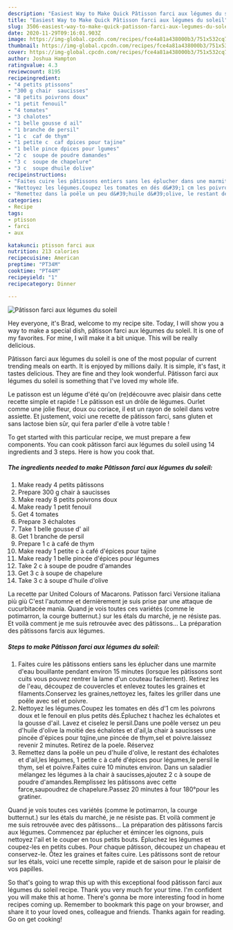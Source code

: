 ```yaml
---
description: "Easiest Way to Make Quick Pâtisson farci aux légumes du soleil"
title: "Easiest Way to Make Quick Pâtisson farci aux légumes du soleil"
slug: 3506-easiest-way-to-make-quick-patisson-farci-aux-legumes-du-soleil
date: 2020-11-29T09:16:01.903Z
image: https://img-global.cpcdn.com/recipes/fce4a81a438000b3/751x532cq70/patisson-farci-aux-legumes-du-soleil-photo-principale-de-la-recette.jpg
thumbnail: https://img-global.cpcdn.com/recipes/fce4a81a438000b3/751x532cq70/patisson-farci-aux-legumes-du-soleil-photo-principale-de-la-recette.jpg
cover: https://img-global.cpcdn.com/recipes/fce4a81a438000b3/751x532cq70/patisson-farci-aux-legumes-du-soleil-photo-principale-de-la-recette.jpg
author: Joshua Hampton
ratingvalue: 4.3
reviewcount: 8195
recipeingredient:
- "4 petits ptissons"
- "300 g chair  saucisses"
- "8 petits poivrons doux"
- "1 petit fenouil"
- "4 tomates"
- "3 chalotes"
- "1 belle gousse d ail"
- "1 branche de persil"
- "1 c  caf de thym"
- "1 petite c  caf dpices pour tajine"
- "1 belle pince dpices pour lgumes"
- "2 c  soupe de poudre damandes"
- "3 c  soupe de chapelure"
- "3 c  soupe dhuile dolive"
recipeinstructions:
- "Faites cuire les pâtissons entiers sans les éplucher dans une marmite d&#39;eau bouillante pendant environ 15 minutes (lorsque les pâtissons sont cuits vous pouvez rentrer la lame d&#39;un couteau facilement). Retirez les de l&#39;eau, découpez de couvercles et enlevez toutes les graines et filaments.Conservez les graines,nettoyez les, faites les griller dans une poêle avec sel et poivre."
- "Nettoyez les légumes.Coupez les tomates en dés d&#39;1 cm les poivrons doux et le fenouil en plus petits dés.Épluchez t hachez les échalotes et la gousse d&#39;ail. Lavez et ciselez le persil.Dans une poêle versez un peu d&#39;huile d&#39;olive la moitié des échalotes et d&#39;ail,la chair à saucisses une pincée d&#39;épices pour tqjine,une pincée de thym,sel et poivre.laissez revenir 2 minutes. Retirez de la poele. Réservez"
- "Remettez dans la poêle un peu d&#39;huile d&#39;olive, le restant des échalotes et d&#39;ail,les légumes, 1 petite c à café d&#39;épices pour légumes,le persil le thym, sel et poivre.Faites cuire 10 minutes environ. Dans un saladier mélangez les légumes à la chair à saucisses,ajoutez 2 c à soupe de poudre d&#39;amandes.Remplissez les pâtissons avec cette farce,saupoudrez de chapelure.Passez 20 minutes à four 180°pour les gratiner."
categories:
- Recipe
tags:
- ptisson
- farci
- aux

katakunci: ptisson farci aux 
nutrition: 213 calories
recipecuisine: American
preptime: "PT34M"
cooktime: "PT44M"
recipeyield: "1"
recipecategory: Dinner

---
```



![Pâtisson farci aux légumes du soleil](https://img-global.cpcdn.com/recipes/fce4a81a438000b3/751x532cq70/patisson-farci-aux-legumes-du-soleil-photo-principale-de-la-recette.jpg)

Hey everyone, it's Brad, welcome to my recipe site. Today, I will show you a way to make a special dish, pâtisson farci aux légumes du soleil. It is one of my favorites. For mine, I will make it a bit unique. This will be really delicious.

Pâtisson farci aux légumes du soleil is one of the most popular of current trending meals on earth. It is enjoyed by millions daily. It is simple, it's fast, it tastes delicious. They are fine and they look wonderful. Pâtisson farci aux légumes du soleil is something that I've loved my whole life.

Le patisson est un légume d&#39;été qu&#39;on (re)découvre avec plaisir dans cette recette simple et rapide ! Le pâtisson est un drôle de légumes. Ourlet comme une jolie fleur, doux ou coriace, il est un rayon de soleil dans votre assiette. Et justement, voici une recette de pâtisson farci, sans gluten et sans lactose bien sûr, qui fera parler d&#39;elle à votre table !


To get started with this particular recipe, we must prepare a few components. You can cook pâtisson farci aux légumes du soleil using 14 ingredients and 3 steps. Here is how you cook that.

<!--inarticleads1-->

##### The ingredients needed to make Pâtisson farci aux légumes du soleil:

1. Make ready 4 petits pâtissons
1. Prepare 300 g chair à saucisses
1. Make ready 8 petits poivrons doux
1. Make ready 1 petit fenouil
1. Get 4 tomates
1. Prepare 3 échalotes
1. Take 1 belle gousse d&#39; ail
1. Get 1 branche de persil
1. Prepare 1 c à café de thym
1. Make ready 1 petite c à café d&#39;épices pour tajine
1. Make ready 1 belle pincée d&#39;épices pour légumes
1. Take 2 c à soupe de poudre d&#39;amandes
1. Get 3 c à soupe de chapelure
1. Take 3 c à soupe d&#39;huile d&#39;olive


La recette par United Colours of Macarons. Patisson farci Versione italiana più giù C&#39;est l&#39;automne et dernièrement je suis prise par une attaque de cucurbitacée mania. Quand je vois toutes ces variétés (comme le potimarron, la courge butternut.) sur les étals du marché, je ne résiste pas. Et voilà comment je me suis retrouvée avec des pâtissons… La préparation des pâtissons farcis aux légumes. 

<!--inarticleads2-->

##### Steps to make Pâtisson farci aux légumes du soleil:

1. Faites cuire les pâtissons entiers sans les éplucher dans une marmite d&#39;eau bouillante pendant environ 15 minutes (lorsque les pâtissons sont cuits vous pouvez rentrer la lame d&#39;un couteau facilement). Retirez les de l&#39;eau, découpez de couvercles et enlevez toutes les graines et filaments.Conservez les graines,nettoyez les, faites les griller dans une poêle avec sel et poivre.
1. Nettoyez les légumes.Coupez les tomates en dés d&#39;1 cm les poivrons doux et le fenouil en plus petits dés.Épluchez t hachez les échalotes et la gousse d&#39;ail. Lavez et ciselez le persil.Dans une poêle versez un peu d&#39;huile d&#39;olive la moitié des échalotes et d&#39;ail,la chair à saucisses une pincée d&#39;épices pour tqjine,une pincée de thym,sel et poivre.laissez revenir 2 minutes. Retirez de la poele. Réservez
1. Remettez dans la poêle un peu d&#39;huile d&#39;olive, le restant des échalotes et d&#39;ail,les légumes, 1 petite c à café d&#39;épices pour légumes,le persil le thym, sel et poivre.Faites cuire 10 minutes environ. Dans un saladier mélangez les légumes à la chair à saucisses,ajoutez 2 c à soupe de poudre d&#39;amandes.Remplissez les pâtissons avec cette farce,saupoudrez de chapelure.Passez 20 minutes à four 180°pour les gratiner.


Quand je vois toutes ces variétés (comme le potimarron, la courge butternut.) sur les étals du marché, je ne résiste pas. Et voilà comment je me suis retrouvée avec des pâtissons… La préparation des pâtissons farcis aux légumes. Commencez par éplucher et émincer les oignons, puis nettoyez l&#39;ail et le couper en tous petits bouts. Épluchez les légumes et coupez-les en petits cubes. Pour chaque pâtisson, découpez un chapeau et conservez-le. Ôtez les graines et faites cuire. Les pâtissons sont de retour sur les étals, voici une recette simple, rapide et de saison pour le plaisir de vos papilles. 

So that's going to wrap this up with this exceptional food pâtisson farci aux légumes du soleil recipe. Thank you very much for your time. I'm confident you will make this at home. There's gonna be more interesting food in home recipes coming up. Remember to bookmark this page on your browser, and share it to your loved ones, colleague and friends. Thanks again for reading. Go on get cooking!
